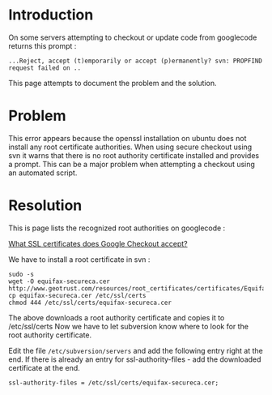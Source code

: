 # Introduction

On some servers attempting to checkout or update code from googlecode returns this prompt  :
```
...Reject, accept (t)emporarily or accept (p)ermanently? svn: PROPFIND request failed on ..
```

This page attempts to document the problem and the solution.


# Problem

This error appears because the openssl installation on ubuntu does not install any root certificate authorities. When  using secure checkout using svn it warns that there is no root authority certificate installed and provides a prompt. This can be a major problem when attempting a checkout using an automated script.


# Resolution

This is page lists the recognized root authorities on googlecode :

[What SSL certificates does Google Checkout accept?](http://code.google.com/support/bin/answer.py?hl=en&answer=57856)

We have to install a root certificate in svn :

```
sudo -s
wget -O equifax-secureca.cer http://www.geotrust.com/resources/root_certificates/certificates/Equifax_Secure_Certificate_Authority.cer
cp equifax-secureca.cer /etc/ssl/certs
chmod 444 /etc/ssl/certs/equifax-secureca.cer
```

The above downloads a root authority certificate and copies it to /etc/ssl/certs
Now we have to let subversion know where to look for the root authority certificate.

Edit the file `/etc/subversion/servers` and add the following entry right at the end. If there is already an entry for ssl-authority-files - add the downloaded certificate at the end.

```
ssl-authority-files = /etc/ssl/certs/equifax-secureca.cer;
```
